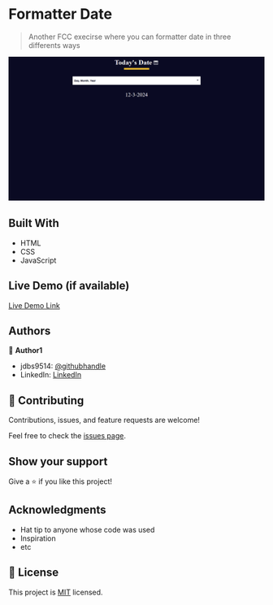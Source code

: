 
# Formatter Date

> Another FCC execirse where you can formatter date in three differents ways

![](/image/dateFormatter.png)


## Built With

- HTML
- CSS
- JavaScript

## Live Demo (if available)

[Live Demo Link](https://livedemo.com)




## Authors

👤 **Author1**

- jdbs9514: [@githubhandle](https://github.com/jdbs9514)
- LinkedIn: [LinkedIn](https://linkedin.com/in/macoin)



## 🤝 Contributing

Contributions, issues, and feature requests are welcome!

Feel free to check the [issues page](../../issues/).

## Show your support

Give a ⭐️ if you like this project!

## Acknowledgments

- Hat tip to anyone whose code was used
- Inspiration
- etc

## 📝 License

This project is [MIT](./MIT.md) licensed.
